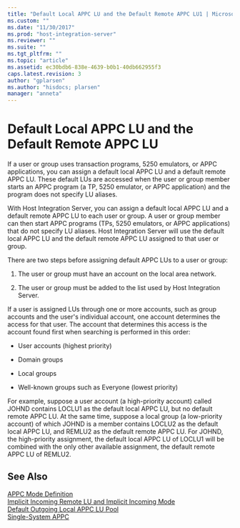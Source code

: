 ```yaml
---
title: "Default Local APPC LU and the Default Remote APPC LU1 | Microsoft Docs"
ms.custom: ""
ms.date: "11/30/2017"
ms.prod: "host-integration-server"
ms.reviewer: ""
ms.suite: ""
ms.tgt_pltfrm: ""
ms.topic: "article"
ms.assetid: ec30bdb6-838e-4639-b0b1-40db662955f3
caps.latest.revision: 3
author: "gplarsen"
ms.author: "hisdocs; plarsen"
manager: "anneta"
---
```

# Default Local APPC LU and the Default Remote APPC LU
If a user or group uses transaction programs, 5250 emulators, or APPC applications, you can assign a default local APPC LU and a default remote APPC LU. These default LUs are accessed when the user or group member starts an APPC program (a TP, 5250 emulator, or APPC application) and the program does not specify LU aliases.  
  
 With Host Integration Server, you can assign a default local APPC LU and a default remote APPC LU to each user or group. A user or group member can then start APPC programs (TPs, 5250 emulators, or APPC applications) that do not specify LU aliases. Host Integration Server will use the default local APPC LU and the default remote APPC LU assigned to that user or group.  
  
 There are two steps before assigning default APPC LUs to a user or group:  
  
1.  The user or group must have an account on the local area network.  
  
2.  The user or group must be added to the list used by Host Integration Server.  
  
 If a user is assigned LUs through one or more accounts, such as group accounts and the user's individual account, one account determines the access for that user. The account that determines this access is the account found first when searching is performed in this order:  
  
-   User accounts (highest priority)  
  
-   Domain groups  
  
-   Local groups  
  
-   Well-known groups such as Everyone (lowest priority)  
  
 For example, suppose a user account (a high-priority account) called JOHND contains LOCLU1 as the default local APPC LU, but no default remote APPC LU. At the same time, suppose a local group (a low-priority account) of which JOHND is a member contains LOCLU2 as the default local APPC LU, and REMLU2 as the default remote APPC LU. For JOHND, the high-priority assignment, the default local APPC LU of LOCLU1 will be combined with the only other available assignment, the default remote APPC LU of REMLU2.  
  
## See Also  
 [APPC Mode Definition](../core/appc-mode-definition2.md)   
 [Implicit Incoming Remote LU and Implicit Incoming Mode](../core/implicit-incoming-remote-lu-and-implicit-incoming-mode1.md)   
 [Default Outgoing Local APPC LU Pool](../core/default-outgoing-local-appc-lu-pool1.md)   
 [Single-System APPC](../core/single-system-appc2.md)